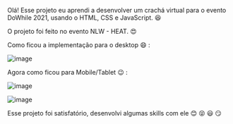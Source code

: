 Olá! Esse projeto eu aprendi a desenvolver um crachá virtual para o evento DoWhile 2021, usando o HTML, CSS e JavaScript. :satisfied:

O projeto foi feito no evento NLW - HEAT. :heart_eyes: 

Como ficou a implementação para o desktop :smile: : 


![image](https://user-images.githubusercontent.com/69178860/138613146-7f0252a7-0d4a-46f2-9c1e-2edd284aa0a7.png)



Agora como ficou para Mobile/Tablet :wink: :

![image](https://user-images.githubusercontent.com/69178860/138613189-8d2f6faf-d776-485e-b91c-576f2bfc4a6b.png)

![image](https://user-images.githubusercontent.com/69178860/138613247-a929bffd-b969-4018-b4e5-f624dae33f3a.png)


Esse projeto foi satisfatório, desenvolvi algumas skills com ele :blush: :stuck_out_tongue_closed_eyes: :smiley: :smirk:
